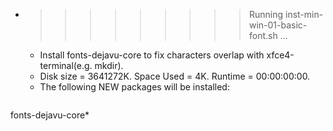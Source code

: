 * >>>>>>>>> Running inst-min-win-01-basic-font.sh ...
  * Install fonts-dejavu-core to fix characters overlap with xfce4-terminal(e.g. mkdir).
  * Disk size = 3641272K. Space Used = 4K. Runtime = 00:00:00:00.
  * The following NEW packages will be installed:
  ```bash
fonts-dejavu-core*
  ```
